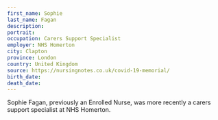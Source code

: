 ```yaml
---
first_name: Sophie
last_name: Fagan
description: 
portrait: 
occupation: Carers Support Specialist
employer: NHS Homerton
city: Clapton
province: London
country: United Kingdom
source: https://nursingnotes.co.uk/covid-19-memorial/
birth_date: 
death_date: 
---
```


Sophie Fagan, previously an Enrolled Nurse, was more recently a carers support specialist at NHS Homerton.